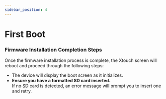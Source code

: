 ```yaml
---
sidebar_position: 4
---
```


# First Boot

### Firmware Installation Completion Steps

Once the firmware installation process is complete, the Xtouch screen will reboot and proceed through the following steps:

- The device will display the boot screen as it initializes.
- **Ensure you have a formatted SD card inserted.**  
  If no SD card is detected, an error message will prompt you to insert one and retry.

